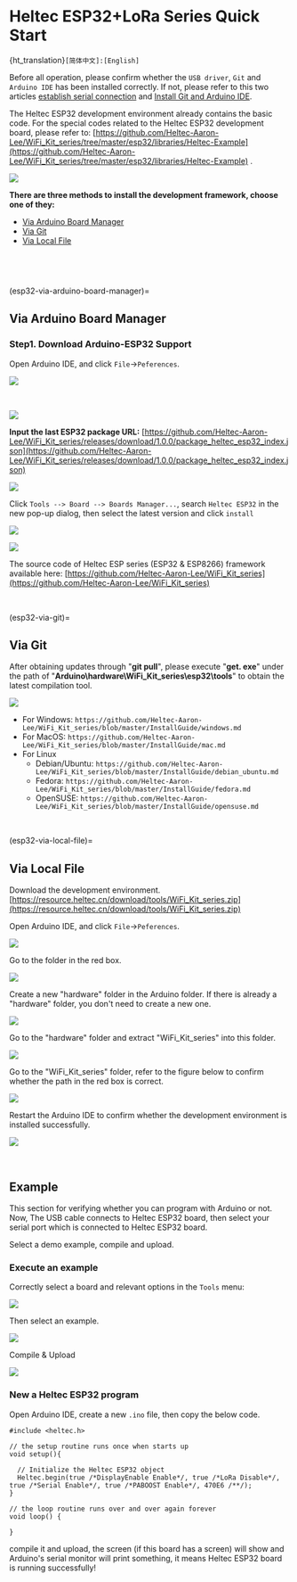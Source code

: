 # Heltec ESP32+LoRa Series Quick Start
{ht_translation}`[简体中文]:[English]`

Before all operation, please confirm whether the `USB driver`, `Git` and `Arduino IDE` has been installed correctly. If not, please refer to this two articles [establish serial connection](https://docs.heltec.org/general/establish_serial_connection.html) and [Install Git and Arduino IDE](https://docs.heltec.org/general/how_to_install_git_and_arduino.html).

The Heltec ESP32 development environment already contains the basic code. For the special codes related to the Heltec ESP32 development board, please refer to: [https://github.com/Heltec-Aaron-Lee/WiFi_Kit_series/tree/master/esp32/libraries/Heltec-Example](https://github.com/Heltec-Aaron-Lee/WiFi_Kit_series/tree/master/esp32/libraries/Heltec-Example) .

![](img/quick_start/09.png)



**There are three methods to install the development framework, choose one of they:**

- [Via Arduino Board Manager](esp32-via-arduino-board-manager)
- [Via Git](esp32-via-git)
- [Via Local File](esp32-via-local-file)

```{Tip} When we updated the V3 series development environment, we integrated the sample code and added it to the development environment without additional downloading libraries. We have handled the compatibility of the sample code so that the code can be used for various versions of the ESP32 development board. When you use the new development environment, the old version of the library can no longer be used, such as ESP32_ LoRaWAN, Heltec_ ESP32. When you update the development environment, we recommend that you delete the old development environment, download the new development environment, and delete the old version of the library. For Git, it has been updated to the V3 series development environment on September 19, 2022. For  "Arduino Boards Manager", V0.0.7 is the V3 series development environment. If you modify a lot of code in the old development environment and use it in the project, we recommend that you still use the old development environment.

```

```{Tip} Due to the ESP32 chip was replaced in the V3 version of the ESP32 series product. If you install the old environment through Git and get updates through "git pull", you need to execute 'get.exe "under the" WiFi_Kit_series\esp32\tools "path again to download the latest compilation chain.

```

&nbsp;

(esp32-via-arduino-board-manager)=
## Via Arduino Board Manager

### Step1. Download Arduino-ESP32 Support

Open Arduino IDE, and click `File`->`Peferences`.

![](img/quick_start/01.png)

&nbsp;

![](img/quick_start/02.png)

**Input the last ESP32 package URL:** [https://github.com/Heltec-Aaron-Lee/WiFi_Kit_series/releases/download/1.0.0/package_heltec_esp32_index.json](https://github.com/Heltec-Aaron-Lee/WiFi_Kit_series/releases/download/1.0.0/package_heltec_esp32_index.json)

![](img/quick_start/03.png)

Click `Tools --> Board --> Boards Manager...`, search `Heltec ESP32` in the new pop-up dialog, then select the latest version and click `install`

![](img/quick_start/04.png)	

![](img/quick_start/05.png)

The source code of Heltec ESP series (ESP32 & ESP8266) framework available here: [https://github.com/Heltec-Aaron-Lee/WiFi_Kit_series](https://github.com/Heltec-Aaron-Lee/WiFi_Kit_series)

&nbsp;

(esp32-via-git)=
## Via Git

After obtaining updates through "**git pull**", please execute "**get. exe**" under the path of "**Arduino\hardware\WiFi_Kit_series\esp32\tools**" to obtain the latest compilation tool.

![](img/quick_start/21.png)

- For Windows: `https://github.com/Heltec-Aaron-Lee/WiFi_Kit_series/blob/master/InstallGuide/windows.md`
- For MacOS: `https://github.com/Heltec-Aaron-Lee/WiFi_Kit_series/blob/master/InstallGuide/mac.md`
- For Linux
  - Debian/Ubuntu: `https://github.com/Heltec-Aaron-Lee/WiFi_Kit_series/blob/master/InstallGuide/debian_ubuntu.md`
  - Fedora: `https://github.com/Heltec-Aaron-Lee/WiFi_Kit_series/blob/master/InstallGuide/fedora.md`
  - OpenSUSE: `https://github.com/Heltec-Aaron-Lee/WiFi_Kit_series/blob/master/InstallGuide/opensuse.md`

&nbsp;

(esp32-via-local-file)=
## Via Local File

Download the development environment. [https://resource.heltec.cn/download/tools/WiFi_Kit_series.zip](https://resource.heltec.cn/download/tools/WiFi_Kit_series.zip)

Open Arduino IDE, and click `File`->`Peferences`.

![](img/quick_start/01.png)

Go to the folder in the red box.

![](img/quick_start/16.png)

Create a new "hardware" folder in the Arduino folder. If there is already a "hardware" folder, you don't need to create a new one.

![](img/quick_start/17.png)

Go to the "hardware" folder and extract "WiFi_Kit_series" into this folder.

![](img/quick_start/18.png)

Go to the "WiFi_Kit_series" folder, refer to the figure below to confirm whether the path in the red box is correct.

![](img/quick_start/19.png)

Restart the Arduino IDE to confirm whether the development environment is installed successfully.

![](img/quick_start/20.png)

&nbsp;

## Example

This section for verifying whether you can program with Arduino or not. Now, The USB cable connects to Heltec ESP32 board, then select your serial port which is connected to Heltec ESP32 board.



Select a demo example, compile and upload.

### Execute an example

Correctly select a board and relevant options in the `Tools` menu:

![](img/quick_start/08.png)

Then select an example.

![](img/quick_start/09.png)

Compile & Upload

![](img/quick_start/10.png)

### New a Heltec ESP32 program

Open Arduino IDE, create a new  `.ino` file, then copy the below code.

```arduino
#include <heltec.h>

// the setup routine runs once when starts up
void setup(){

  // Initialize the Heltec ESP32 object
  Heltec.begin(true /*DisplayEnable Enable*/, true /*LoRa Disable*/, true /*Serial Enable*/, true /*PABOOST Enable*/, 470E6 /**/);
}

// the loop routine runs over and over again forever
void loop() {

}
```

compile it and upload, the  screen (if this board has a screen) will show and Arduino's serial monitor will print something, it means Heltec ESP32 board is running successfully!
